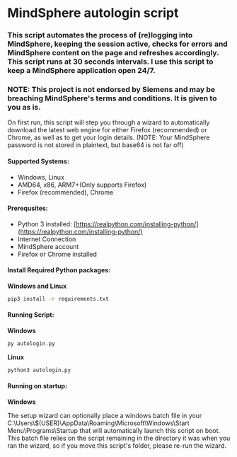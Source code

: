 # MindSphere autologin script

### This script automates the process of (re)logging into MindSphere, keeping the session active, checks for errors and MindSphere content on the page and refreshes accordingly. This script runs at 30 seconds intervals. I use this script to keep a MindSphere application open 24/7.
### NOTE: This project is not endorsed by Siemens and may be breaching MindSphere's terms and conditions. It is given to you as is.

On first run, this script will step you through a wizard to automatically download the latest web engine for either Firefox (recommended) or Chrome, as well as to get your login details. (NOTE: Your MindSphere password is not stored in plaintext, but base64 is not far off)


#### Supported Systems:
 - Windows, Linux
 - AMD64, x86, ARM7+(Only supports Firefox)
 - Firefox (recommended), Chrome

#### Prerequsites:
 - Python 3 installed: [https://realpython.com/installing-python/](https://realpython.com/installing-python/)
 - Internet Connection
 - MindSphere account
 - Firefox or Chrome installed

#### Install Required Python packages:

**Windows and Linux**
```sh
pip3 install -r requirements.txt
```

#### Running Script:

**Windows**
```cmd
py autologin.py
```

**Linux**
```sh
python3 autologin.py
```

#### Running on startup:

**Windows**

The setup wizard can optionally place a windows batch file in your C:\Users\\$(USER)\AppData\Roaming\Microsoft\Windows\Start Menu\Programs\Startup that will automatically launch this script on boot. This batch file relies on the script remaining in the directory it was when you ran the wizard, so if you move this script's folder, please re-run the wizard.